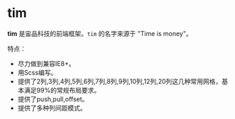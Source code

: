 # tim

**tim** 是宙品科技的前端框架。`tim` 的名字来源于 "Time is money"。

特点：

* 尽力做到兼容IE8+。
* 用Scss编写。
* 提供了2列,3列,4列,5列,6列,7列,8列,9列,10列,12列,20列这几种常用网格，基本满足99%的常规布局要求。
* 提供了push,pull,offset。
* 提供了多种列间距模式。
